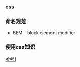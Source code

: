 ### css 

### 命名规范 
* BEM - block element modifier

### 使用css知识 
[参考1](https://mp.weixin.qq.com/s/K0vV_JFEKVxxj93XIg2xrg)
